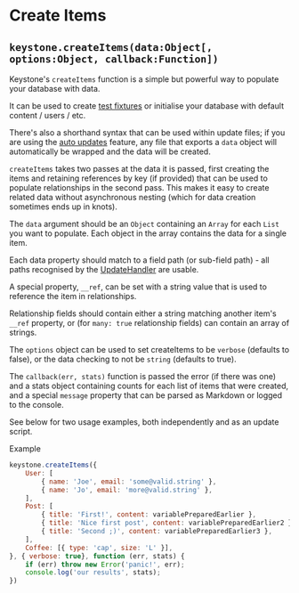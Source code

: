 # Create Items

## `keystone.createItems(data:Object[, options:Object, callback:Function])`

Keystone's `createItems` function is a simple but powerful way to populate your database with data.

It can be used to create [test fixtures](http://en.wikipedia.org/wiki/Test_fixture) or initialise your database with default content / users / etc.

There's also a shorthand syntax that can be used within update files; if you are using the [auto updates](/documentation/application-updates) feature, any file that exports a `data` object will automatically be wrapped and the data will be created.

`createItems` takes two passes at the data it is passed, first creating the items and retaining references by key (if provided) that can be used to populate relationships in the second pass. This makes it easy to create related data without asynchronous nesting (which for data creation sometimes ends up in knots).

The `data` argument should be an `Object` containing an `Array` for each `List` you want to populate. Each object in the array contains the data for a single item.

Each data property should match to a field path (or sub-field path) - all paths recognised by the [UpdateHandler](/api/methods/update-handler) are usable.

A special property, `__ref`, can be set with a string value that is used to reference the item in relationships.

Relationship fields should contain either a string matching another item's `__ref` property, or (for `many: true` relationship fields) can contain an array of strings.

The `options` object can be used to set createItems to be `verbose` (defaults to false), or the data checking to not be `string` (defaults to true).

The `callback(err, stats)` function is passed the error (if there was one) and a stats object containing counts for each list of items that were created, and a special `message` property that can be parsed as Markdown or logged to the console.

See below for two usage examples, both independently and as an update script.

Example

```javascript
keystone.createItems({
	User: [
		{ name: 'Joe', email: 'some@valid.string' },
		{ name: 'Jo', email: 'more@valid.string' },
	],
	Post: [
		{ title: 'First!', content: variablePreparedEarlier },
		{ title: 'Nice first post', content: variablePreparedEarlier2 },
		{ title: 'Second ;)', content: variablePreparedEarlier3 },
	],
	Coffee: [{ type: 'cap', size: 'L' }],
}, { verbose: true}, function (err, stats) {
	if (err) throw new Error('panic!', err);
	console.log('our results', stats);
})
```
